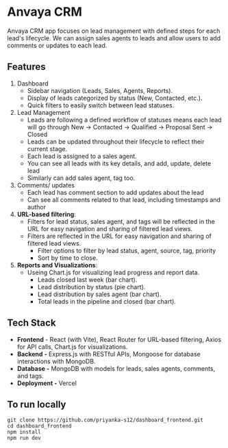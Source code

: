 # Anvaya CRM

Anvaya CRM app focuses on lead management with defined steps for each lead's lifecycle. We can assign sales agents to leads and allow users to add comments or updates to each lead.

## Features

1. Dashboard
    - Sidebar navigation (Leads, Sales, Agents, Reports).
    - Display of leads categorized by status (New, Contacted, etc.).
    - Quick filters to easily switch between lead statuses.
2. Lead Management
    - Leads are following a defined workflow of statuses means each lead will go through New → Contacted → Qualified → Proposal Sent → Closed
    - Leads can be updated throughout their lifecycle to reflect their current stage.
    - Each lead is assigned to a sales agent.
    - You can see all leads with its key details, and add, update, delete lead
    - Similarly can add sales agent,  tag too.
3. Comments/ updates
    - Each lead has comment section to add updates about the lead
    - Can see all comments related to that lead, including timestamps and author
4. **URL-based filtering**:
    - Filters for lead status, sales agent, and tags will be reflected in the URL for easy navigation and sharing of filtered lead views.
    - Filters are reflected in the URL for easy navigation and sharing of filtered lead views.
        - Filter options to filter by lead status, agent, source, tag, priority
        - Sort by time to close.
5. **Reports and Visualizations**:
    - Useing Chart.js for visualizing lead progress and report data.
        - Leads closed last week (bar chart).
        - Lead distribution by status (pie chart).
        - Lead distribution by sales agent (bar chart).
        - Total leads in the pipeline and closed (bar chart).

## Tech Stack

- **Frontend** - React (with Vite), React Router for URL-based filtering, Axios for API calls, Chart.js for visualizations.
- **Backend -** Express.js with RESTful APIs, Mongoose for database interactions with MongoDB.
- **Database -** MongoDB with models for leads, sales agents, comments, and tags.
- **Deployment -** Vercel

## To run locally

```
git clone https://github.com/priyanka-s12/dashboard_frontend.git
cd dashboard_frontend
npm install
npm run dev
```
